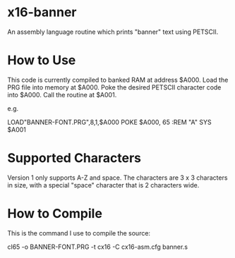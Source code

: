 # x16-banner
An assembly language routine which prints "banner" text using PETSCII.

# How to Use
This code is currently compiled to banked RAM at address $A000.
Load the PRG file into memory at $A000.
Poke the desired PETSCII character code into $A000.
Call the routine at $A001.

e.g.

LOAD"BANNER-FONT.PRG",8,1,$A000
POKE $A000, 65 :REM "A"
SYS $A001

# Supported Characters
Version 1 only supports A-Z and space. The characters are 3 x 3 characters in size, with a special "space" character that is 2 characters wide.

# How to Compile
This is the command I use to compile the source:

cl65 -o BANNER-FONT.PRG -t cx16 -C cx16-asm.cfg banner.s
